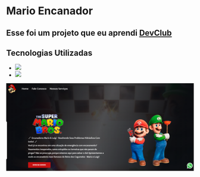 <h1>Mario Encanador</h1>

<h2>Esse foi um projeto que eu aprendi <a href="https://rodolfomori.com.br/devclub">DevClub</a></h2>

<h2>Tecnologias Utilizadas</h2>


 - <img src="https://img.shields.io/badge/HTML5-E34F26?style=for-the-badge&logo=html5&logoColor=white"/>

 
 - <img src="https://img.shields.io/badge/CSS3-1572B6?style=for-the-badge&logo=css3&logoColor=whit"/>

<img src="https://github.com/Guilherme938700/Mario-Bross/blob/main/assets/Captura%20de%20Tela%20do%20mario.png?raw=true"/>
